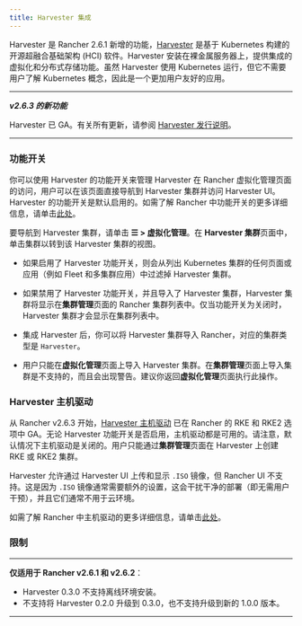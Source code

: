 ```yaml
---
title: Harvester 集成
---
```


Harvester 是 Rancher 2.6.1 新增的功能，[Harvester](https://docs.harvesterhci.io/) 是基于 Kubernetes 构建的开源超融合基础架构 (HCI) 软件。Harvester 安装在裸金属服务器上，提供集成的虚拟化和分布式存储功能。虽然 Harvester 使用 Kubernetes 运行，但它不需要用户了解 Kubernetes 概念，因此是一个更加用户友好的应用。

---
**_v2.6.3 的新功能_**

Harvester 已 GA。有关所有更新，请参阅 [Harvester 发行说明](https://github.com/harvester/harvester/releases)。

---
### 功能开关

你可以使用 Harvester 的功能开关来管理 Harvester 在 Rancher 虚拟化管理页面的访问，用户可以在该页面直接导航到 Harvester 集群并访问 Harvester UI。Harvester 的功能开关是默认启用的。如需了解 Rancher 中功能开关的更多详细信息，请单击[此处](../pages-for-subheaders/enable-experimental-features.md)。

要导航到 Harvester 集群，请单击 **☰ > 虚拟化管理**。在 **Harvester 集群**页面中，单击集群以转到该 Harvester 集群的视图。

* 如果启用了 Harvester 功能开关，则会从列出 Kubernetes 集群的任何页面或应用（例如 Fleet 和多集群应用）中过滤掉 Harvester 集群。

* 如果禁用了 Harvester 功能开关，并且导入了 Harvester 集群，Harvester 集群将显示在**集群管理**页面的 Rancher 集群列表中。仅当功能开关为关闭时，Harvester 集群才会显示在集群列表中。

* 集成 Harvester 后，你可以将 Harvester 集群导入 Rancher，对应的集群类型是 `Harvester`。

* 用户只能在**虚拟化管理**页面上导入 Harvester 集群。在**集群管理**页面上导入集群是不支持的，而且会出现警告。建议你返回**虚拟化管理**页面执行此操作。

### Harvester 主机驱动

从 Rancher v2.6.3 开始，[Harvester 主机驱动](https://docs.harvesterhci.io/v0.3/rancher/node-driver/) 已在 Rancher 的 RKE 和 RKE2 选项中 GA。无论 Harvester 功能开关是否启用，主机驱动都是可用的。请注意，默认情况下主机驱动是关闭的。用户只能通过**集群管理**页面在 Harvester 上创建 RKE 或 RKE2 集群。

Harvester 允许通过 Harvester UI 上传和显示 `.ISO` 镜像，但 Rancher UI 不支持。这是因为 `.ISO` 镜像通常需要额外的设置，这会干扰干净的部署（即无需用户干预），并且它们通常不用于云环境。

如需了解 Rancher 中主机驱动的更多详细信息，请单击[此处](../pages-for-subheaders/about-provisioning-drivers.md#主机驱动)。

### 限制

---
**仅适用于 Rancher v2.6.1 和 v2.6.2**：

- Harvester 0.3.0 不支持离线环境安装。
- 不支持将 Harvester 0.2.0 升级到 0.3.0，也不支持升级到新的 1.0.0 版本。

---
